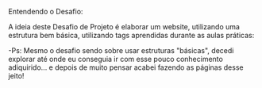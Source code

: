 Entendendo o Desafio:
 
A ideia deste Desafio de Projeto é elaborar um website, utilizando uma estrutura bem básica, utilizando tags aprendidas durante as aulas práticas:
 
-Ps: Mesmo o desafio sendo sobre usar estruturas "básicas", decedi explorar até onde eu conseguia ir com esse pouco conhecimento adiquirido... e depois de muito pensar acabei fazendo as páginas desse jeito!

